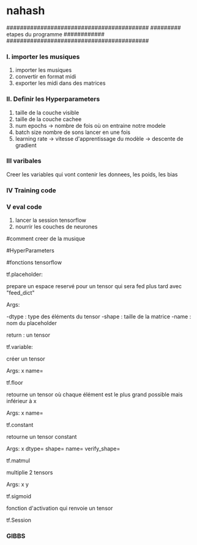 # nahash
##########################################
######### etapes du programme ############
##########################################

### I. importer les musiques

1. importer les musiques
1. convertir en format midi
1. exporter les midi dans des matrices

### II. Definir les Hyperparameters

1. taille de la couche visible
1. taille de la couche cachee
1. num epochs -> nombre de fois où on entraine notre modele
1. batch size nombre de sons lancer en une fois 
1. learning rate -> vitesse d'apprentissage du modèle -> descente de gradient

### III varibales 

Creer les variables qui vont contenir les donnees, les poids, les bias

### IV Training code 

### V eval code 

1. lancer la session tensorflow
1. nourrir les couches de neurones





#comment creer de la musique


#HyperParameters



#fonctions tensorflow

tf.placeholder:

prepare un espace reservé pour un tensor qui sera fed plus tard avec "feed_dict"

Args:

-dtype : type des éléments du tensor
-shape : taille de la matrice
-name  : nom du placeholder

return : un tensor

tf.variable:

créer un tensor

Args:
x
name=


tf.floor

retourne un tensor où chaque élément est le plus grand possible mais inférieur à x

Args:
x
name=

tf.constant

retourne un tensor constant

Args:
x
dtype=
shape=
name=
verify_shape=

tf.matmul

multiplie 2 tensors

Args:
x
y

tf.sigmoid

fonction d'activation qui renvoie un tensor


tf.Session

### GIBBS


